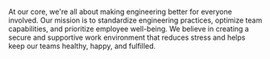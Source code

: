 At our core, we're all about making engineering better for everyone involved.
Our mission is to standardize engineering practices, optimize team capabilities,
and prioritize employee well-being. We believe in creating a secure and
supportive work environment that reduces stress and helps keep our teams
healthy, happy, and fulfilled.
